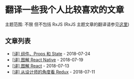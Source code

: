 # 翻译一些我个人比较喜欢的文章

主题范围: 不限 但不包括 RxJS (RxJS 主题文章的翻译请参见[这里](https://github.com/RxJS-CN/rxjs-articles-translation))

## 文章列表

  * [[译] 组件、Props 和 State](./articles/Components-Props-State.md) - 2018-07-24
  * [[译] 图解 React Native](./articles/What-Is-React-Native.md) - 2018-07-19
  * [[译] 图解 React](./articles/What-Is-React.md) - 2018-07-13
  * [[译] 从设计师的角度看 Redux](./articles/What-Is-Redux-A-Designer’s-Guide.md) - 2018-07-11

